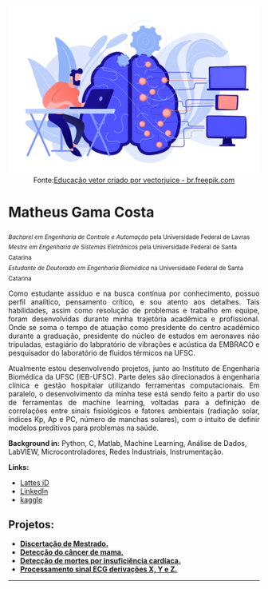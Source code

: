 <p align="center">
  <img src="Images/20945347.jpg" >
  Fonte:<a href="https://br.freepik.com/vetores/educacao">Educação vetor criado por vectorjuice - br.freepik.com</a>
</p>

# Matheus Gama Costa
<sub>*Bacharel em Engenharia de Controle e Automação* pela Universidade Federal de Lavras</sub>  
<sub>*Mestre em Engenharia de Sistemas Eletrônicos* pela Universidade Federal de Santa Catarina</sub>  
<sub>*Estudante de Doutorado em Engenharia Biomédica* na Universidade Federal de Santa Catarina</sub>

<p align="justify">
  Como estudante assíduo e na busca contínua por conhecimento, possuo perfil analítico, pensamento crítico, e sou atento aos detalhes. Tais habilidades, assim como resolução de problemas e trabalho em equipe, foram desenvolvidas durante minha trajetória acadêmica e profissional. Onde se soma o tempo de atuação como presidente do centro acadêmico durante a graduação, presidente do núcleo de estudos em aeronaves não tripuladas, estagiário do labpratório de vibrações e acústica da EMBRACO e pesquisador do laboratório de fluidos térmicos na UFSC.
</p>

<p align="justify">
  Atualmente estou desenvolvendo projetos, junto ao Instituto de Engenharia Biomédica da UFSC (IEB-UFSC). Parte deles são direcionados à engenharia clínica e gestão hospitalar utilizando ferramentas computacionais. Em paralelo, o desenvolvimento da minha tese está sendo feito a partir do uso de ferramentas de machine learning, voltadas para a definição de correlações entre sinais fisiológicos e fatores ambientais (radiação solar, índices Kp, Ap e PC, número de manchas solares), com o intuito de definir modelos preditivos para problemas na saúde.
</p>

**Background in:** Python, C, Matlab, Machine Learning, Análise de Dados, LabVIEW, Microcontroladores, Redes Industriais, Instrumentação.

**Links:**
* [Lattes iD](http://lattes.cnpq.br/1515303396312578)
* [LinkedIn](https://www.linkedin.com/in/matheus-gama-costa-903456a6)
* [kaggle](https://www.kaggle.com/matheusgamacosta94)


## Projetos:

* [**Discertação de Mestrado.**](https://repositorio.ufsc.br/handle/123456789/216110)
* [**Detecção do câncer de mama.**](https://github.com/matheusgamacosta94/Portfolio_Matheus_Gama/blob/ac85b9e35ac34ac41b1ac7fd021908b2132ee373/Notebooks/Detec%C3%A7%C3%A3o_do_C%C3%A2ncer_de_Mama.ipynb)
* [**Detecção de mortes por insuficiência cardíaca.**](https://github.com/matheusgamacosta94/Portfolio_Matheus_Gama/blob/ac85b9e35ac34ac41b1ac7fd021908b2132ee373/Notebooks/Heart_Failure_Prediction.ipynb)
* [**Processamento sinal ECG derivações X, Y e Z.**](https://github.com/matheusgamacosta94/Portfolio_Matheus_Gama/blob/bcd70bdc8c7d8c50329b85a903c0f7be181123a2/Notebooks/Processamento%20de%20Sinais%20Biom%C3%A9dicos%20ECG%20XYZ.ipynb)

---
